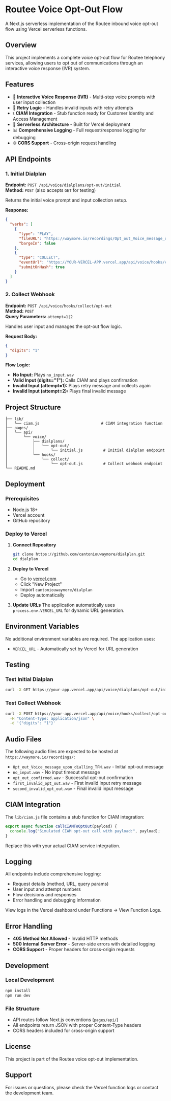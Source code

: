 # Routee Voice Opt-Out Flow

A Next.js serverless implementation of the Routee inbound voice opt-out flow using Vercel serverless functions.

## Overview

This project implements a complete voice opt-out flow for Routee telephony services, allowing users to opt out of communications through an interactive voice response (IVR) system.

## Features

- 🎯 **Interactive Voice Response (IVR)** - Multi-step voice prompts with user input collection
- 🔄 **Retry Logic** - Handles invalid inputs with retry attempts
- 📞 **CIAM Integration** - Stub function ready for Customer Identity and Access Management
- 🚀 **Serverless Architecture** - Built for Vercel deployment
- 📊 **Comprehensive Logging** - Full request/response logging for debugging
- 🌐 **CORS Support** - Cross-origin request handling

## API Endpoints

### 1. Initial Dialplan
**Endpoint:** `POST /api/voice/dialplans/opt-out/initial`  
**Method:** `POST` (also accepts `GET` for testing)

Returns the initial voice prompt and input collection setup.

**Response:**
```json
{
  "verbs": [
    {
      "type": "PLAY",
      "fileURL": "https://waymore.io/recordings/Opt_out_Voice_message_upon_dialling_TFN.wav",
      "bargeIn": false
    },
    {
      "type": "COLLECT",
      "eventUrl": "https://YOUR-VERCEL-APP.vercel.app/api/voice/hooks/collect/opt-out?attempt=1",
      "submitOnHash": true
    }
  ]
}
```

### 2. Collect Webhook
**Endpoint:** `POST /api/voice/hooks/collect/opt-out`  
**Method:** `POST`  
**Query Parameters:** `attempt=1|2`

Handles user input and manages the opt-out flow logic.

**Request Body:**
```json
{
  "digits": "1"
}
```

**Flow Logic:**
- **No Input:** Plays `no_input.wav`
- **Valid Input (digits="1"):** Calls CIAM and plays confirmation
- **Invalid Input (attempt=1):** Plays retry message and collects again
- **Invalid Input (attempt=2):** Plays final invalid message

## Project Structure

```
├── lib/
│   └── ciam.js                           # CIAM integration function
├── pages/
│   └── api/
│       └── voice/
│           ├── dialplans/
│           │   └── opt-out/
│           │       └── initial.js         # Initial dialplan endpoint
│           └── hooks/
│               └── collect/
│                   └── opt-out.js         # Collect webhook endpoint
└── README.md
```

## Deployment

### Prerequisites
- Node.js 18+ 
- Vercel account
- GitHub repository

### Deploy to Vercel

1. **Connect Repository**
   ```bash
   git clone https://github.com/cantoniouwaymore/dialplan.git
   cd dialplan
   ```

2. **Deploy to Vercel**
   - Go to [vercel.com](https://vercel.com)
   - Click "New Project"
   - Import `cantoniouwaymore/dialplan`
   - Deploy automatically

3. **Update URLs**
   The application automatically uses `process.env.VERCEL_URL` for dynamic URL generation.

## Environment Variables

No additional environment variables are required. The application uses:
- `VERCEL_URL` - Automatically set by Vercel for URL generation

## Testing

### Test Initial Dialplan
```bash
curl -X GET https://your-app.vercel.app/api/voice/dialplans/opt-out/initial
```

### Test Collect Webhook
```bash
curl -X POST https://your-app.vercel.app/api/voice/hooks/collect/opt-out?attempt=1 \
  -H "Content-Type: application/json" \
  -d '{"digits": "1"}'
```

## Audio Files

The following audio files are expected to be hosted at `https://waymore.io/recordings/`:

- `Opt_out_Voice_message_upon_dialling_TFN.wav` - Initial opt-out message
- `no_input.wav` - No input timeout message
- `opt_out_confirmed.wav` - Successful opt-out confirmation
- `first_invalid_opt_out.wav` - First invalid input retry message
- `second_invalid_opt_out.wav` - Final invalid input message

## CIAM Integration

The `lib/ciam.js` file contains a stub function for CIAM integration:

```javascript
export async function callCIAMToOptOut(payload) {
  console.log("Simulated CIAM opt-out call with payload:", payload);
}
```

Replace this with your actual CIAM service integration.

## Logging

All endpoints include comprehensive logging:
- Request details (method, URL, query params)
- User input and attempt numbers
- Flow decisions and responses
- Error handling and debugging information

View logs in the Vercel dashboard under Functions → View Function Logs.

## Error Handling

- **405 Method Not Allowed** - Invalid HTTP methods
- **500 Internal Server Error** - Server-side errors with detailed logging
- **CORS Support** - Proper headers for cross-origin requests

## Development

### Local Development
```bash
npm install
npm run dev
```

### File Structure
- API routes follow Next.js conventions (`pages/api/`)
- All endpoints return JSON with proper Content-Type headers
- CORS headers included for cross-origin support

## License

This project is part of the Routee voice opt-out implementation.

## Support

For issues or questions, please check the Vercel function logs or contact the development team.
